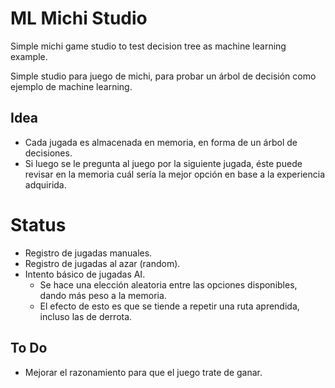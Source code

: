 # ML Michi Studio

Simple michi game studio to test decision tree as machine learning example.

Simple studio para juego de michi, para probar un árbol de decisión como ejemplo de machine learning.

## Idea

- Cada jugada es almacenada en memoria, en forma de un árbol de decisiones.
- Si luego se le pregunta al juego por la siguiente jugada, éste puede revisar en la memoria cuál sería la mejor opción en base a la experiencia adquirida.

# Status

- Registro de jugadas manuales.
- Registro de jugadas al azar (random).
- Intento básico de jugadas AI.
  - Se hace una elección aleatoria entre las opciones disponibles, dando más peso a la memoria.
  - El efecto de esto es que se tiende a repetir una ruta aprendida, incluso las de derrota.

## To Do

- Mejorar el razonamiento para que el juego trate de ganar.
